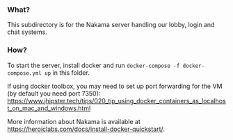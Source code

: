 ### What?
This subdirectory is for the Nakama server handling our lobby, login and chat systems.

### How?
To start the server, install docker and run `docker-compose -f docker-compose.yml up` in this folder.

If using docker toolbox, you may need to set up port forwarding for the VM (by default you need port 7350): https://www.jhipster.tech/tips/020_tip_using_docker_containers_as_localhost_on_mac_and_windows.html

More information about Nakama is available at https://heroiclabs.com/docs/install-docker-quickstart/.